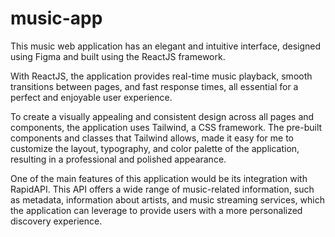 # music-app

This music web application has an elegant and intuitive interface, designed using Figma and built using the ReactJS framework.

With ReactJS, the application provides real-time music playback, smooth transitions between pages, and fast response times, all essential for a perfect and enjoyable user experience.

To create a visually appealing and consistent design across all pages and components, the application uses Tailwind, a CSS framework. The pre-built components and classes that Tailwind allows, made it easy for me to customize the layout, typography, and color palette of the application, resulting in a professional and polished appearance.

One of the main features of this application would be its integration with RapidAPI. This API offers a wide range of music-related information, such as metadata, information about artists, and music streaming services, which the application can leverage to provide users with a more personalized discovery experience.
